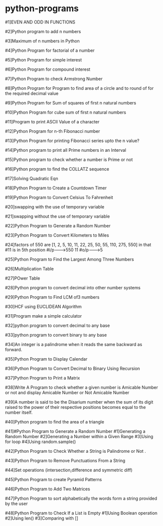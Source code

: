 # python-programs

#1]EVEN AND ODD IN FUNCTIONS

#2]Python program to add n numbers

#3]Maximum of n numbers in Python

#4]Python Program for factorial of a number

#5]Python Program for simple interest

#6]Python Program for compound interest

#7]Python Program to check Armstrong Number

#8]Python Program for Program to find area of a circle and to round of for the required decimal value

#9]Python Program for Sum of squares of first n natural numbers

#10]Python Program for cube sum of first n natural numbers

#11]Program to print ASCII Value of a character

#12]Python Program for n-th Fibonacci number

#13]Python Program for printing Fibonacci series upto the n value?

#14]Python program to print all Prime numbers in an Interval

#15]Python program to check whether a number is Prime or not

#16]Python program to find the COLLATZ sequence

#17]Solving Quadratic Eqn

#18]Python Program to Create a Countdown Timer

#19]Python Program to Convert Celsius To Fahrenheit

#20]swapping with the use of temporary variable

#21]swapping without the use of temporary variable

#22]Python Program to Generate a Random Number

#23]Python Program to Convert Kilometers to Miles

#24]factors of 550 are [1, 2, 5, 10, 11, 22, 25, 50, 55, 110, 275, 550] in that
#11 is in 5th position
#i/p--->550 11
#o/p--->5

#25]Python Program to Find the Largest Among Three Numbers

#26]Multiplication Table

#27]POwer Table

#28]Python program to convert decimal into other number systems

#29]Python Program to Find LCM of3 numbers

#30]HCF using EUCLIDEAN Algorithm

#31]Program make a simple calculator

#32]python program to convert decimal to any base

#33]python program to convert binary to any base

#34]An integer is a palindrome when it reads the same backward as forward.

#35]Python Program to Display Calendar

#36]Python Program to Convert Decimal to Binary Using Recursion

#37]Python Program to Print a Matrix

#38]Write A Program to check whether a given number is Amicable Number or not and display Amicable Number or Not Amicable Number

#39]A number is said to be the Disarium number when the sum of its digit raised to the power of their respective positions becomes equal to the number itself.

#40]Python program to find the area of a triangle

#41]#Python Program to Generate a Random Number
    #1]Generating a Random Number
    #2]Generating a Number within a Given Range
    #3]Using for loop
    #4]Using random.sample()
    
#42]Python Program to Check Whether a String is Palindrome or Not .

#43]Python Program to Remove Punctuations From a String

#44]Set operations (intersection,difference and symmetric diff)

#45]Python Program to create Pyramid Patterns

#46]Python Program to Add Two Matrices

#47]Python Program to sort alphabetically the words form a string provided by the user

#48]Python Program to Check If a List is Empty
     #1]Using Boolean operation
     #2]Using len()
     #3]Comparing with []


    



    








